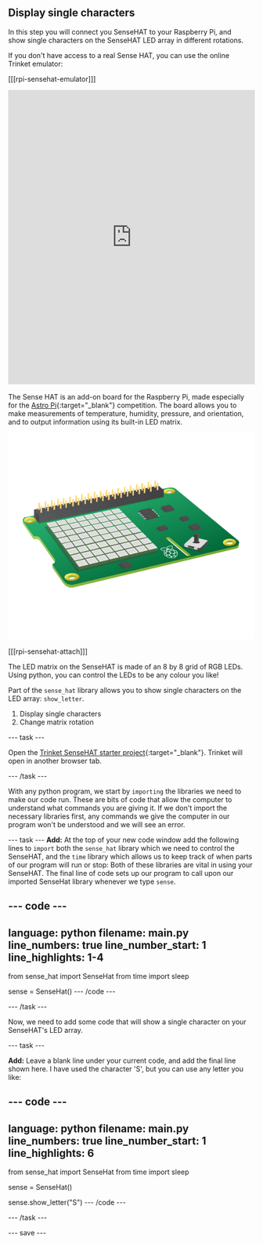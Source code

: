 ## Display single characters

<div style="display: flex; flex-wrap: wrap">
<div style="flex-basis: 200px; flex-grow: 1; margin-right: 15px;">
In this step you will connect you SenseHAT to your Raspberry Pi, and show single characters on the SenseHAT LED array in different rotations. 

If you don't have access to a real Sense HAT, you can use the online Trinket emulator:

[[[rpi-sensehat-emulator]]]

</div>
</div>
<div>
<iframe src="https://trinket.io/embed/python/30c415346f?outputOnly=true&runOption=run&start=result" width="100%" height="600" frameborder="0" marginwidth="0" marginheight="0" allowfullscreen></iframe>
</div>

The Sense HAT is an add-on board for the Raspberry Pi, made especially for the [Astro Pi](http://astro-pi.org/){:target="_blank"} competition. The board allows you to make measurements of temperature, humidity, pressure, and orientation, and to output information using its built-in LED matrix.

![Sense HAT](images/sense-hat.png)

[[[rpi-sensehat-attach]]]

The LED matrix on the SenseHAT is made of an 8 by 8 grid of RGB LEDs. Using python, you can control the LEDs to be any colour you like! 

Part of the `sense_hat` library allows you to show single characters on the LED array: `show_letter`. 

1. Display single characters
2. Change matrix rotation

--- task ---

Open the [Trinket SenseHAT starter project](https://trinket.io/python/9214a6136b?showInstructions=true){:target="_blank"}. Trinket will open in another browser tab.

--- /task ---

With any python program, we start by `importing` the libraries we need to make our code run. These are bits of code that allow the computer to understand what commands you are giving it. If we don't import the necessary libraries first, any commands we give the computer in our program won't be understood and we will see an error.

--- task ---
**Add:** At the top of your new code window add the following lines to `import` both the `sense_hat` library which we need to control the SenseHAT, and the `time` library which allows us to keep track of when parts of our program will run or stop: Both of these libraries are vital in using your SenseHAT. The final line of code sets up our program to call upon our imported SenseHat library whenever we type `sense`.

--- code ---
---
language: python
filename: main.py
line_numbers: true
line_number_start: 1
line_highlights: 1-4
---
from sense_hat import SenseHat
from time import sleep

sense = SenseHat()
--- /code ---

--- /task ---

Now, we need to add some code that will show a single character on your SenseHAT's LED array. 

--- task ---

**Add:** Leave a blank line under your current code, and add the final line shown here. I have used the character 'S', but you can use any letter you like:

--- code ---
---
language: python
filename: main.py
line_numbers: true
line_number_start: 1 
line_highlights: 6
---
from sense_hat import SenseHat
from time import sleep

sense = SenseHat()

sense.show_letter("S")
--- /code ---


--- /task ---


--- save ---